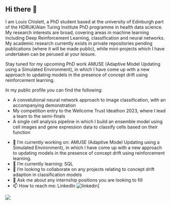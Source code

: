 ## Hi there 👋

I am Louis Chislett, a PhD student based at the university of Edinburgh part of the HDRUK/Alan Turing Institute PhD programme in health data science. My research interests are broad, covering areas in machine learning including Deep Reinforcement Learning, classification and neural networks. My academic research currently exists in private repositories pending publications (where it will be made public), while mini-projects which I have undertaken can be perused at your leisure.

Stay tuned for my upcoming PhD work AMUSE (Adaptive Model Updating using a Simulated Environment), in which I have come up with a new approach to updating models in the presence of concept drift using reinforcement learning.

In my public profile you can find the following:
* A convelutional neural network approach to image classification, with an accompanying demonstration
* My competition entry to the Wellcome Trust Ideathon 2023, where I lead a team to the semi-finals
* A single cell analysis pipeline in which I build an ensemble model using cell images and gene expression data to classify cells based on their function


- 🔭 I’m currently working on: AMUSE (Adaptive Model Updating using a Simulated Environment), in which I have come up with a new approach to updating models in the presence of concept drift using reinforcement learning.
- 🌱 I’m currently learning: SQL
- 👯 I’m looking to collaborate on any projects relating to concept drift adaption in classification models
- 💬 Ask me about any internship positions you are looking to fill
- 📫 How to reach me: LinkedIn ![linkedin]([https://img.shields.io/badge/Linkedin-0e76a8?](https://www.linkedin.com/in/louis-chislett-4ba82919b/)style=for-the-badge&logo=Linkedin&logoColor=white)]

![](https://komarev.com/ghpvc/?username=LouisChislett)


